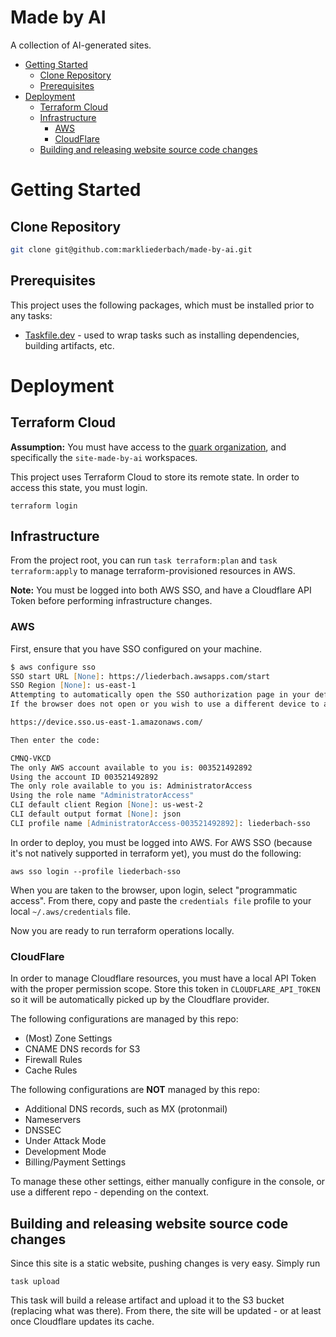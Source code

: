 # Made by AI <!-- omit in toc -->

A collection of AI-generated sites.

- [Getting Started](#getting-started)
  - [Clone Repository](#clone-repository)
  - [Prerequisites](#prerequisites)
- [Deployment](#deployment)
  - [Terraform Cloud](#terraform-cloud)
  - [Infrastructure](#infrastructure)
    - [AWS](#aws)
    - [CloudFlare](#cloudflare)
  - [Building and releasing website source code changes](#building-and-releasing-website-source-code-changes)


# Getting Started
## Clone Repository
```zsh
git clone git@github.com:markliederbach/made-by-ai.git
```

## Prerequisites
This project uses the following packages, which must be installed prior to any tasks:
- [Taskfile.dev](https://taskfile.dev) - used to wrap tasks such as installing dependencies, building artifacts, etc.

# Deployment
## Terraform Cloud
**Assumption:** You must have access to the [quark organization](https://app.terraform.io/app/quark), and specifically the `site-made-by-ai` workspaces.

This project uses Terraform Cloud to store its remote state. In order to access this state, you must login.
```
terraform login
```

## Infrastructure

From the project root, you can run `task terraform:plan` and `task terraform:apply` to manage terraform-provisioned resources in AWS.

**Note:** You must be logged into both AWS SSO, and have a Cloudflare API Token before performing infrastructure changes.

### AWS
First, ensure that you have SSO configured on your machine.
```zsh
$ aws configure sso
SSO start URL [None]: https://liederbach.awsapps.com/start
SSO Region [None]: us-east-1
Attempting to automatically open the SSO authorization page in your default browser.
If the browser does not open or you wish to use a different device to authorize this request, open the following URL:

https://device.sso.us-east-1.amazonaws.com/

Then enter the code:

CMNQ-VKCD
The only AWS account available to you is: 003521492892
Using the account ID 003521492892
The only role available to you is: AdministratorAccess
Using the role name "AdministratorAccess"
CLI default client Region [None]: us-west-2
CLI default output format [None]: json
CLI profile name [AdministratorAccess-003521492892]: liederbach-sso
```

In order to deploy, you must be logged into AWS. For AWS SSO (because it's not natively supported in terraform yet), you must do the following:
```
aws sso login --profile liederbach-sso
```

When you are taken to the browser, upon login, select "programmatic access". From there, copy and paste the `credentials file` profile to your local `~/.aws/credentials` file.

Now you are ready to run terraform operations locally.

### CloudFlare
In order to manage Cloudflare resources, you must have a local API Token with the proper permission scope. Store this token
in `CLOUDFLARE_API_TOKEN` so it will be automatically picked up by the Cloudflare provider.

The following configurations are managed by this repo:
- (Most) Zone Settings
- CNAME DNS records for S3
- Firewall Rules
- Cache Rules

The following configurations are **NOT** managed by this repo:
- Additional DNS records, such as MX (protonmail)
- Nameservers
- DNSSEC
- Under Attack Mode
- Development Mode
- Billing/Payment Settings

To manage these other settings, either manually configure in the console, or use a different repo - depending on the context.

## Building and releasing website source code changes
Since this site is a static website, pushing changes is very easy. Simply run

```
task upload
```

This task will build a release artifact and upload it to the S3 bucket (replacing what was there). From there, the site will be updated - or at least once Cloudflare updates its cache.
